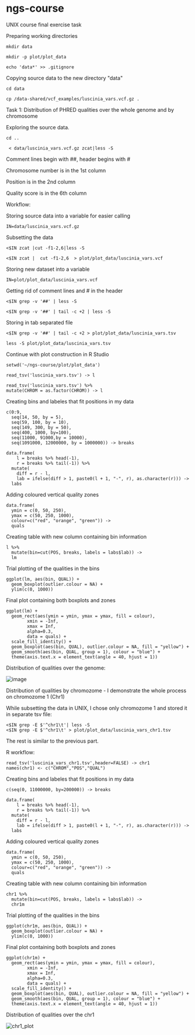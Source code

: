 # ngs-course
UNIX course final exercise task

Preparing working directories

	mkdir data
	
	mkdir -p plot/plot_data
	
	echo 'data*' >> .gitignore
  
Copying source data to the new directory "data"

	cd data
  
	cp /data-shared/vcf_examples/luscinia_vars.vcf.gz .

Task 1: Distribution of PHRED qualities over the whole genome and by chromosome

Exploring the source data.

	cd ..
	
	 < data/luscinia_vars.vcf.gz zcat|less -S
	 
Comment lines begin with ##, header begins with #

Chromosome number is in the 1st column

Position is in the 2nd column

Quality score is in the 6th column

Workflow:

Storing source data into a variable for easier calling

	IN=data/luscinia_vars.vcf.gz
	
Subsetting the data

	<$IN zcat |cut -f1-2,6|less -S
	
	<$IN zcat |  cut -f1-2,6  > plot/plot_data/luscinia_vars.vcf
	
Storing new dataset into a variable
	
	IN=plot/plot_data/luscinia_vars.vcf
	
Getting rid of comment lines and # in the header
	
	<$IN grep -v '##' | less -S
	
	<$IN grep -v '##' | tail -c +2 | less -S
	
Storing in tab separated file

	<$IN grep -v '##' | tail -c +2 > plot/plot_data/luscinia_vars.tsv
	
	less -S plot/plot_data/luscinia_vars.tsv
	
Continue with plot construction in R Studio

	setwd('~/ngs-course/plot/plot_data')
	
	read_tsv('luscinia_vars.tsv') -> l
	
	read_tsv('luscinia_vars.tsv') %>%
	mutate(CHROM = as.factor(CHROM)) -> l
		
	  
Creating bins and labeles that fit positions in my data

	c(0:9,
	  seq(14, 50, by = 5),
	  seq(59, 100, by = 10),
	  seq(149, 300, by = 50),
	  seq(400, 1000, by=100),
	  seq(11000, 91000,by = 10000),
	  seq(1091000, 12000000, by = 1000000)) -> breaks
	  
	data.frame(
	    l = breaks %>% head(-1),
	    r = breaks %>% tail(-1)) %>%
	  mutate(
	    diff = r - l,
	    lab = ifelse(diff > 1, paste0(l + 1, "-", r), as.character(r))) ->
	  labs
  
Adding coloured vertical quality zones

	data.frame(
	  ymin = c(0, 50, 250),
	  ymax = c(50, 250, 1000),
	  colour=c("red", "orange", "green")) ->
	  quals

	
Creating table with new column containing bin information

	l %>%
	  mutate(bin=cut(POS, breaks, labels = labs$lab)) ->
	  lm
	  
Trial plotting of the qualities in the bins
  
	ggplot(lm, aes(bin, QUAL)) +
	  geom_boxplot(outlier.colour = NA) +
	  ylim(c(0, 1000))
	  
Final plot containing both boxplots and zones
  
	ggplot(lm) +
	  geom_rect(aes(ymin = ymin, ymax = ymax, fill = colour),
            xmin = -Inf,
            xmax = Inf,
            alpha=0.3,
            data = quals) +
	  scale_fill_identity() +
	  geom_boxplot(aes(bin, QUAL), outlier.colour = NA, fill = "yellow") +
	  geom_smooth(aes(bin, QUAL, group = 1), colour = "blue") +
	  theme(axis.text.x = element_text(angle = 40, hjust = 1))
	  
Distribution of qualities over the genome:
	
![image](https://user-images.githubusercontent.com/95357905/147915986-25394ac4-faa8-4614-8163-37370619936c.png)


Distribution of qualities by chromozome - I demonstrate the whole process on chromozome 1 (Chr1)

While subsetting the data in UNIX, I chose only chromozome 1 and stored it in separate tsv file:

	<$IN grep -E $'^chr1\t'| less -S
	<$IN grep -E $'^chr1\t' > plot/plot_data/luscinia_vars_chr1.tsv
	
The rest is similar to the previous part.

R workflow:

	read_tsv('luscinia_vars_chr1.tsv',header=FALSE) -> chr1
	names(chr1) <- c("CHROM","POS","QUAL")

Creating bins and labeles that fit positions in my data

	c(seq(0, 11000000, by=200000)) -> breaks
	  
	data.frame(
	    l = breaks %>% head(-1),
	    r = breaks %>% tail(-1)) %>%
	  mutate(
	    diff = r - l,
	    lab = ifelse(diff > 1, paste0(l + 1, "-", r), as.character(r))) ->
	  labs
  
Adding coloured vertical quality zones

	data.frame(
	  ymin = c(0, 50, 250),
	  ymax = c(50, 250, 1000),
	  colour=c("red", "orange", "green")) ->
	  quals
	
Creating table with new column containing bin information

	chr1 %>%
	  mutate(bin=cut(POS, breaks, labels = labs$lab)) ->
	  chr1m
	  
Trial plotting of the qualities in the bins
  
	ggplot(chr1m, aes(bin, QUAL)) +
	  geom_boxplot(outlier.colour = NA) +
	  ylim(c(0, 1000))
	  
Final plot containing both boxplots and zones
  
	ggplot(chr1m) +
	  geom_rect(aes(ymin = ymin, ymax = ymax, fill = colour),
            xmin = -Inf,
            xmax = Inf,
            alpha=0.3,
            data = quals) +
	  scale_fill_identity() +
	  geom_boxplot(aes(bin, QUAL), outlier.colour = NA, fill = "yellow") +
	  geom_smooth(aes(bin, QUAL, group = 1), colour = "blue") +
	  theme(axis.text.x = element_text(angle = 40, hjust = 1))
	  
Distribution of qualities over the chr1
	  
![chr1_plot](https://user-images.githubusercontent.com/95357905/150776227-263020aa-b954-4d09-ad70-dbbfe0bd6003.png)

